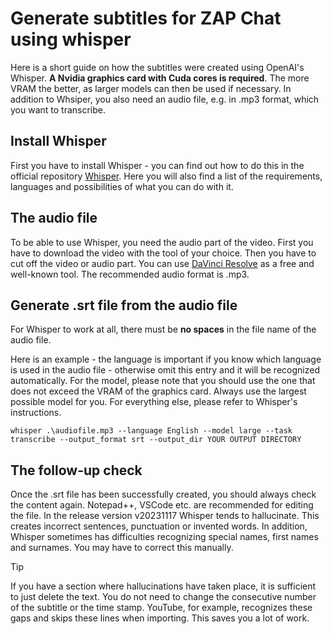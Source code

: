 # Generate subtitles for ZAP Chat using whisper

Here is a short guide on how the subtitles were created using OpenAI's Whisper.
**A Nvidia graphics card with Cuda cores is required**. The more VRAM the better, as larger models can then be used if necessary.
In addition to Whsiper, you also need an audio file, e.g. in .mp3 format, which you want to transcribe.



## Install Whisper

First you have to install Whisper - you can find out how to do this in the official repository [Whisper](https://github.com/openai/whisper). Here you will also find a list of the requirements, languages and possibilities of what you can do with it.



## The audio file

To be able to use Whisper, you need the audio part of the video. First you have to download the video with the tool of your choice. Then you have to cut off the video or audio part. You can use [DaVinci Resolve](https://www.blackmagicdesign.com/products/davinciresolve) as a free and well-known tool. The recommended audio format is .mp3.



## Generate .srt file from the audio file

For Whisper to work at all, there must be **no spaces** in the file name of the audio file.

Here is an example - the language is important if you know which language is used in the audio file - otherwise omit this entry and it will be 
recognized automatically. For the model, please note that you should use the one that does not exceed the VRAM of the graphics card. Always use the largest possible model for you. For everything else, please refer to Whisper's instructions.

    whisper .\audiofile.mp3 --language English --model large --task transcribe --output_format srt --output_dir YOUR OUTPUT DIRECTORY
    

## The follow-up check

Once the .srt file has been successfully created, you should always check the content again. Notepad++, VSCode etc. are recommended for editing the file. In the release version v20231117 Whisper tends to hallucinate. This creates incorrect sentences, punctuation or invented words. In addition, Whisper sometimes has difficulties recognizing special names, first names and surnames. You may have to correct this manually.

> [!TIP]
> If you have a section where hallucinations have taken place, it is sufficient to just delete the text. You do not need to change the consecutive number of the subtitle or the time stamp. YouTube, for example, recognizes these gaps and skips these lines when importing. This saves you a lot of work.